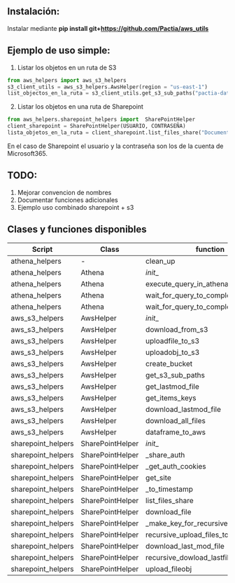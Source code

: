 ## Instalación: 

Instalar mediante  **pip install git+https://github.com/Pactia/aws_utils**


## Ejemplo de uso simple: 

1. Listar los objetos en un ruta de S3
```python
from aws_helpers import aws_s3_helpers
s3_client_utils = aws_s3_helpers.AwsHelper(region = "us-east-1")
list_objectos_en_la_ruta = s3_client_utils.get_s3_sub_paths("pactia-datalake-in", "variables_externas/")
```
2. Listar los objetos en una ruta de Sharepoint 

```python
from aws_helpers.sharepoint_helpers import  SharePointHelper
client_sharepoint = SharePointHelper(USUARIO, CONTRASEÑA)
lista_objetos_en_la_ruta = client_sharepoint.list_files_share("Documentos%20compartidos/General/Bases de datos")
```
En el caso de Sharepoint el usuario y la contraseña son los de la cuenta de Microsoft365.


## TODO: 
1. Mejorar convencion de nombres 
2. Documentar funciones adicionales 
3. Ejemplo uso combinado sharepoint + s3

## Clases y funciones disponibles
| Script             | Class            | function                             |
|--------------------|------------------|--------------------------------------|
| athena_helpers     | -                | clean_up                             |
| athena_helpers     | Athena           | _init__                              |
| athena_helpers     | Athena           | execute_query_in_athena              |
| athena_helpers     | Athena           | wait_for_query_to_complete           |
| athena_helpers     | Athena           | wait_for_query_to_complete           |
| aws_s3_helpers     | AwsHelper        | _init__                              |
| aws_s3_helpers     | AwsHelper        | download_from_s3                     |
| aws_s3_helpers     | AwsHelper        | uploadfile_to_s3                     |
| aws_s3_helpers     | AwsHelper        | uploadobj_to_s3                      |
| aws_s3_helpers     | AwsHelper        | create_bucket                        |
| aws_s3_helpers     | AwsHelper        | get_s3_sub_paths                     |
| aws_s3_helpers     | AwsHelper        | get_lastmod_file                     |
| aws_s3_helpers     | AwsHelper        | get_items_keys                       |
| aws_s3_helpers     | AwsHelper        | download_lastmod_file                |
| aws_s3_helpers     | AwsHelper        | download_all_files                   |
| aws_s3_helpers     | AwsHelper        | dataframe_to_aws                     |
| sharepoint_helpers | SharePointHelper | _init__                              |
| sharepoint_helpers | SharePointHelper | _share_auth                          |
| sharepoint_helpers | SharePointHelper | _get_auth_cookies                    |
| sharepoint_helpers | SharePointHelper | get_site                             |
| sharepoint_helpers | SharePointHelper | _to_timestamp                        |
| sharepoint_helpers | SharePointHelper | list_files_share                     |
| sharepoint_helpers | SharePointHelper | download_file                        |
| sharepoint_helpers | SharePointHelper | _make_key_for_recursive_upload_to_s3 |
| sharepoint_helpers | SharePointHelper | recursive_upload_files_to_s3         |
| sharepoint_helpers | SharePointHelper | download_last_mod_file               |
| sharepoint_helpers | SharePointHelper | recursive_dowload_lastfile           |
| sharepoint_helpers | SharePointHelper | upload_fileobj                       |
